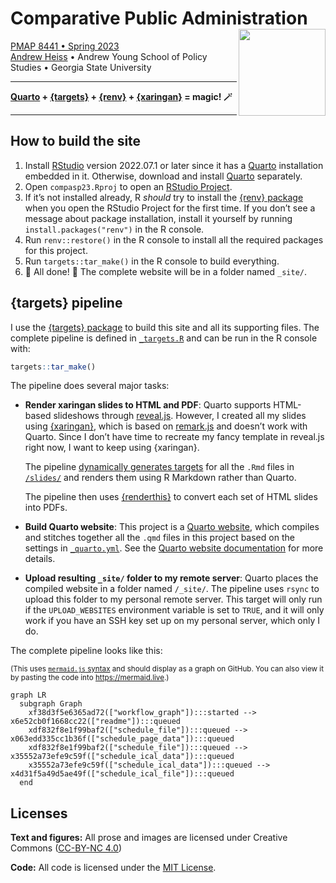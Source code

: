 
<!-- README.md is generated from README.qmd. Please edit that file -->

# Comparative Public Administration <a href='https://compasp23.classes.andrewheiss.com/'><img src='files/icon-512.png' align="right" height="139" /></a>

[PMAP 8441 • Spring 2023](https://compasp23.classes.andrewheiss.com/)  
[Andrew Heiss](https://www.andrewheiss.com/) • Andrew Young School of
Policy Studies • Georgia State University

------------------------------------------------------------------------

**[Quarto](https://quarto.org/) +
[{targets}](https://docs.ropensci.org/targets/) +
[{renv}](https://rstudio.github.io/renv/) +
[{xaringan}](https://github.com/yihui/xaringan) = magic! 🪄**

------------------------------------------------------------------------

## How to build the site

1.  Install
    [RStudio](https://www.rstudio.com/products/rstudio/download/#download)
    version 2022.07.1 or later since it has a
    [Quarto](https://quarto.org/) installation embedded in it.
    Otherwise, download and install [Quarto](https://quarto.org/)
    separately.
2.  Open `compasp23.Rproj` to open an [RStudio
    Project](https://r4ds.had.co.nz/workflow-projects.html).
3.  If it’s not installed already, R *should* try to install the [{renv}
    package](https://rstudio.github.io/renv/) when you open the RStudio
    Project for the first time. If you don’t see a message about package
    installation, install it yourself by running
    `install.packages("renv")` in the R console.
4.  Run `renv::restore()` in the R console to install all the required
    packages for this project.
5.  Run `targets::tar_make()` in the R console to build everything.
6.  🎉 All done! 🎉 The complete website will be in a folder named
    `_site/`.

## {targets} pipeline

I use the [{targets} package](https://docs.ropensci.org/targets/) to
build this site and all its supporting files. The complete pipeline is
defined in [`_targets.R`](_targets.R) and can be run in the R console
with:

``` r
targets::tar_make()
```

The pipeline does several major tasks:

- **Render xaringan slides to HTML and PDF**: Quarto supports HTML-based
  slideshows through
  [reveal.js](https://quarto.org/docs/presentations/revealjs/). However,
  I created all my slides using
  [{xaringan}](https://github.com/yihui/xaringan), which is based on
  [remark.js](https://remarkjs.com/) and doesn’t work with Quarto. Since
  I don’t have time to recreate my fancy template in reveal.js right
  now, I want to keep using {xaringan}.

  The pipeline [dynamically generates
  targets](https://books.ropensci.org/targets/dynamic.html) for all the
  `.Rmd` files in [`/slides/`](/slides/) and renders them using R
  Markdown rather than Quarto.

  The pipeline then uses
  [{renderthis}](https://jhelvy.github.io/renderthis/) to convert each
  set of HTML slides into PDFs.

- **Build Quarto website**: This project is a [Quarto
  website](https://quarto.org/docs/websites/), which compiles and
  stitches together all the `.qmd` files in this project based on the
  settings in [`_quarto.yml`](_quarto.yml). See the [Quarto website
  documentation](https://quarto.org/docs/websites/) for more details.

- **Upload resulting `_site/` folder to my remote server**: Quarto
  places the compiled website in a folder named `/_site/`. The pipeline
  uses `rsync` to upload this folder to my personal remote server. This
  target will only run if the `UPLOAD_WEBSITES` environment variable is
  set to `TRUE`, and it will only work if you have an SSH key set up on
  my personal server, which only I do.

The complete pipeline looks like this:

<small>(This uses [`mermaid.js`
syntax](https://mermaid-js.github.io/mermaid/) and should display as a
graph on GitHub. You can also view it by pasting the code into
<https://mermaid.live>.)</small>

``` mermaid
graph LR
  subgraph Graph
    xf38d3f5e6365ad72(["workflow_graph"]):::started --> x6e52cb0f1668cc22(["readme"]):::queued
    xdf832f8e1f99baf2(["schedule_file"]):::queued --> x063edd335cc1b36f(["schedule_page_data"]):::queued
    xdf832f8e1f99baf2(["schedule_file"]):::queued --> x35552a73efe9c59f(["schedule_ical_data"]):::queued
    x35552a73efe9c59f(["schedule_ical_data"]):::queued --> x4d31f5a49d5ae49f(["schedule_ical_file"]):::queued
  end
```

## Licenses

**Text and figures:** All prose and images are licensed under Creative
Commons ([CC-BY-NC
4.0](https://creativecommons.org/licenses/by-nc/4.0/))

**Code:** All code is licensed under the [MIT License](LICENSE.md).
